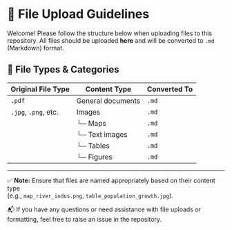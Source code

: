 # 📁 File Upload Guidelines

Welcome! Please follow the structure below when uploading files to this repository. All files should be uploaded **here** and will be converted to `.md` (Markdown) format.

## 📄 File Types & Categories

| Original File Type | Content Type       | Converted To |
|--------------------|--------------------|--------------|
| `.pdf`             | General documents  | `.md`        |
| `.jpg`, `.png`, etc. | Images            | `.md`        |
|                    | └─ Maps            | `.md`        |
|                    | └─ Text images     | `.md`        |
|                    | └─ Tables          | `.md`        |
|                    | └─ Figures         | `.md`        |

---

✅ **Note:** Ensure that files are named appropriately based on their content type  
(e.g., `map_river_indus.png`, `table_population_growth.jpg`).

📬 If you have any questions or need assistance with file uploads or formatting, feel free to raise an issue in the repository.
